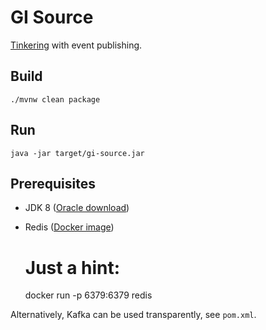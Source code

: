 # GI Source

[Tinkering](http://docs.spring.io/spring-cloud-stream/docs/current/reference/htmlsingle/#_getting_started) with event publishing.

## Build

    ./mvnw clean package

## Run

    java -jar target/gi-source.jar

## Prerequisites

 * JDK 8 ([Oracle download](http://www.oracle.com/technetwork/java/javase/downloads/jdk8-downloads-2133151.html))
 * Redis ([Docker image](https://store.docker.com/images/redis))


    # Just a hint:
    docker run -p 6379:6379 redis


Alternatively, Kafka can be used transparently, see `pom.xml`.
